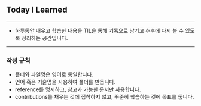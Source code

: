 ## Today I Learned

---

* 하루동안 배우고 학습한 내용을 TIL을 통해 기록으로 남기고 추후에 다시 볼 수 있도록 정리하는 공간입니다.

--- 

### 작성 규칙

* 폴더와 파일명은 영어로 통일합니다.
* 언어 혹은 기술명을 사용하여 폴더를 만듭니다.
* reference를 명시하고, 참고가 가능한 문서만 사용합니다.
* contributions를 채우는 것에 집착하지 않고, 꾸준히 학습하는 것에 목표를 둡니다.
